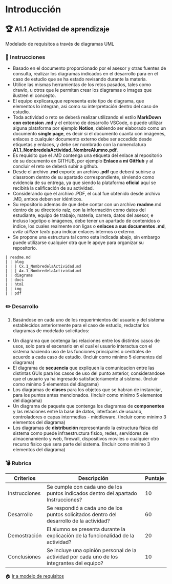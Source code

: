 # Introducción

## :trophy: A1.1 Actividad de aprendizaje

Modelado de requisitos a través de diagramas UML

### :blue_book: Instrucciones

- Basado en el documento proporcionado por el asesor y otras fuentes de consulta, realizar los diagramas indicados en el desarrollo para en el caso de estudio que se ha estado revisando durante la materia.
- Utilice las mismas herramientas de los retos pasados, tales como drawio, u otros que le permitan crear los diagramas o images que ilustren el concepto.
- El equipo explicara,que representa este tipo de diagrama, que elementos lo integran, asi como su interpretación dentro del caso de estudio.
- Toda actividad o reto se deberá realizar utilizando el estilo **MarkDown con extension .md** y el entorno de desarrollo VSCode, o puede utilizar alguna plataforma por ejemplo **Notion**, debiendo ser elaborado como un documento **single page**, es decir si el documento cuanta con imágenes, enlaces o cualquier documento externo debe ser accedido desde etiquetas y enlaces, y debe ser nombrado con la nomenclatura **A1.1_NombredelaActividad_NombreAlumno.pdf.**
- Es requisito que el .MD contenga una etiqueta del enlace al repositorio de su documento en GITHUB, por ejemplo **Enlace a mi GitHub** y al concluir el reto se deberá subir a github.
- Desde el archivo **.md** exporte un archivo **.pdf** que deberá subirse a classroom dentro de su apartado correspondiente, sirviendo como evidencia de su entrega, ya que siendo la plataforma **oficial** aquí se recibirá la calificación de su actividad.
- Considerando que el archivo .PDF, el cual fue obtenido desde archivo .MD, ambos deben ser idénticos.
- Su repositorio ademas de que debe contar con un archivo **readme**.md dentro de su directorio raíz, con la información como datos del estudiante, equipo de trabajo, materia, carrera, datos del asesor, e incluso logotipo o imágenes, debe tener un apartado de contenidos o indice, los cuales realmente son ligas o **enlaces a sus documentos .md**, _evite utilizar texto_ para indicar enlaces internos o externo.
- Se propone una estructura tal como esta indicada abajo, sin embargo puede utilizarse cualquier otra que le apoye para organizar su repositorio.

```
| readme.md
| | blog
| | | Cx.1_NombredelaActividad.md
| | | Ax.1_NombredelaActividad.md
| | diagrams
| | docs
| | html
| | img
| | pdf    
```
### :pencil2: Desarrollo

1. Basándose en cada uno de los requerimientos del usuario y del sistema establecidos anteriormente para el caso de estudio, redactar los diagramas de modelado solicitados:

+ Un diagrama que contenga las relaciones entre los distintos casos de usos, solo para el escenario en el cual el usuario interactua con el sistema haciendo uso de las funciones principales o centrales de acuerdo a cada caso de estudio. (Incluir como minimo 5 elementos del diagrama)
+ El diagrama de **secuencia** que expliquen la comunicacion entre las distintas GUIs para los casos de uso del punto anterior, considerandose que el usuario ya ha ingresado satisfactoriamente al sistema. (Incluir como minimo 5 elementos del diagrama)
+ Los diagramas de **clases** para los objetos que se habran de instanciar, para los puntos antes mencionados. (Incluir como minimo 5 elementos del diagrama)
+ Un diagrama de paquete que contenga los diagramas de **componentes** y las relaciones entre la base de datos, interfaces de usuario, controladores o capas intermedias - middleware. (Incluir como minimo 3 elementos del diagrama)
+ Los diagramas de **distribución** representando la estructura física del sistema como puede infraestructura fisico, redes, servidores de almacenamiento y web, firewall, dispositivos moviles o cualquier otro recurso físico que sera parte del sistema. (Incluir como minimo 3 elementos del diagrama)

### :bomb: Rubrica

| Criterios     | Descripción                                                                                  | Puntaje |
| ------------- | -------------------------------------------------------------------------------------------- | ------- |
| Instrucciones | Se cumple con cada uno de los puntos indicados dentro del apartado Instrucciones?            | 10      |  
| Desarrollo    | Se respondió a cada uno de los puntos solicitados dentro del desarrollo de la actividad?     | 60      |
| Demostración  | El alumno se presenta durante la explicación de la funcionalidad de la actividad?            | 20      |
| Conclusiones  | Se incluye una opinión personal de la actividad  por cada uno de los integrantes del equipo? | 10      |

:house: [Ir a modelo de requisitos](../docs/D1.0_Modelado_requisitos.md)